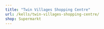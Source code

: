 ```yaml
---
title: "Twin Villages Shopping Centre"
url: /kells/twin-villages-shopping-centre/
shop: Supermarkt
---
```


